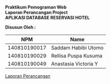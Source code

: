 **Praktikum Pemograman Web** <br>
**Laporan Perancangan Project** <br>
**APLIKASI DATABASE RESERVASI HOTEL** <br>


**Disusun Oleh :** <br>

| NPM           | Name                 |
| ------------- |----------------------|
| 140810190017  | Saddam Habibi Utomo  |
| 140810190029  | Rellisa Puspa Kusuma |
| 140810190049  | Anastasia Victoria Y |

[Laporan Perancangan](https://drive.google.com/file/d/1HMdK0SLsMxTflHM9EmXBV79ELG1YI88q/view?usp=sharing)